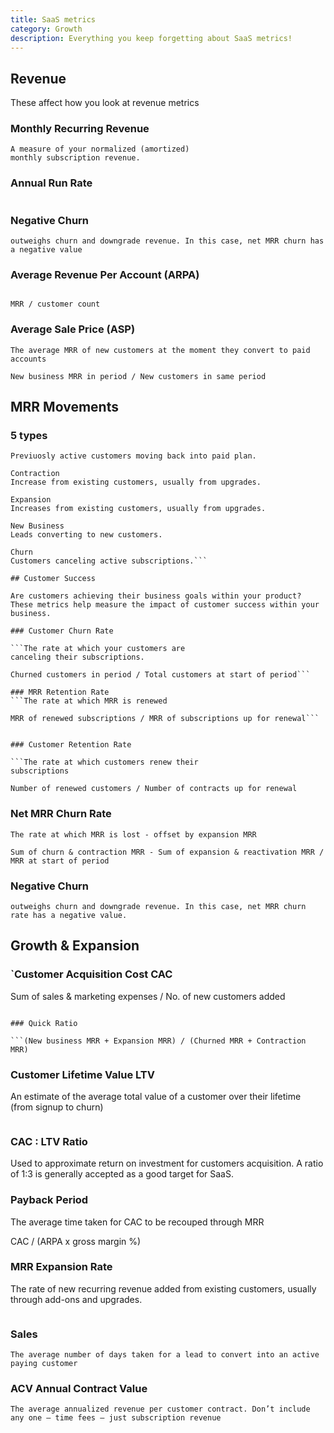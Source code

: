 ```yaml
---
title: SaaS metrics
category: Growth
description: Everything you keep forgetting about SaaS metrics!
---
```


## Revenue

These affect how you look at revenue metrics

### Monthly Recurring Revenue

```Monthly Recurring Revenue
A measure of your normalized (amortized)
monthly subscription revenue.
```
### Annual Run Rate

```MRR x 12
```

### Negative Churn


```A state achieved when revenue expansion
outweighs churn and downgrade revenue. In this case, net MRR churn has a negative value
```

### Average Revenue Per Account (ARPA)

```The average MRR across all customers

MRR / customer count
```


### Average Sale Price (ASP)
```
The average MRR of new customers at the moment they convert to paid accounts

New business MRR in period / New customers in same period
```


## MRR Movements

### 5 types

```Reactivation
Previuosly active customers moving back into paid plan.

Contraction
Increase from existing customers, usually from upgrades.

Expansion
Increases from existing customers, usually from upgrades.

New Business
Leads converting to new customers.

Churn
Customers canceling active subscriptions.```

## Customer Success

Are customers achieving their business goals within your product?
These metrics help measure the impact of customer success within your business. 

### Customer Churn Rate

```The rate at which your customers are
canceling their subscriptions.

Churned customers in period / Total customers at start of period```

### MRR Retention Rate
```The rate at which MRR is renewed

MRR of renewed subscriptions / MRR of subscriptions up for renewal```


### Customer Retention Rate

```The rate at which customers renew their
subscriptions

Number of renewed customers / Number of contracts up for renewal
```

### Net MRR Churn Rate

```
The rate at which MRR is lost - offset by expansion MRR

Sum of churn & contraction MRR - Sum of expansion & reactivation MRR /
MRR at start of period
```

### Negative Churn

```A state achieved when revenue expansion
outweighs churn and downgrade revenue. In this case, net MRR churn rate has a negative value.
```


## Growth & Expansion

### `Customer Acquisition Cost CAC

Sum of sales & marketing expenses / No. of new customers added
```

### Quick Ratio

```(New business MRR + Expansion MRR) / (Churned MRR + Contraction MRR)
```


### Customer Lifetime Value LTV
An estimate of the average total value of a
customer over their lifetime (from signup to
churn)

```ARPA x gross margin % / Customer churn rate
```


### CAC : LTV Ratio
Used to approximate return on investment for customers acquisition. A ratio of 1:3 is generally accepted as a good target for SaaS.

### Payback Period
The average time taken for CAC to be recouped through MRR

CAC / (ARPA x gross margin %)

### MRR Expansion Rate
The rate of new recurring revenue added from existing customers, usually through add-ons and upgrades.


```(Expansion MRR at end of month - Expansion MRR at beginning of month) / (Expansion MRR at beginning of month) x 100
```


### Sales

```Average Sales Cycle Length
The average number of days taken for a lead to convert into an active paying customer
```

### ACV Annual Contract Value
```The average annualized revenue per customer contract. Don’t include any one — time fees — just subscription revenue```



